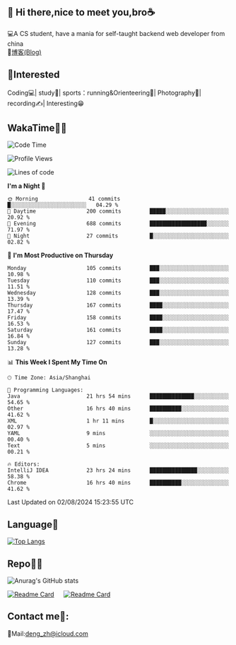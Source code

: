 👋 Hi there,nice to meet you,bro☕
---
💻A CS student, have a mania for self-taught backend web developer from china   
📌[博客(Blog)](https://github.com/HealUP/MyBlog)

 <!-- waka-box start -->
 <!-- waka-box end -->
 
🧲**Interested**
--
Coding💻| study📖| sports：running&Orienteering🏃‍| Photography📸| recording✍️| Interesting😁

WakaTime👨‍💻
---
<!--START_SECTION:waka-->
![Code Time](http://img.shields.io/badge/Code%20Time-1%2C621%20hrs%2023%20mins-blue)

![Profile Views](http://img.shields.io/badge/Profile%20Views-0-blue)

![Lines of code](https://img.shields.io/badge/From%20Hello%20World%20I%27ve%20Written-205.0%20thousand%20lines%20of%20code-blue)

**I'm a Night 🦉** 

```text
🌞 Morning                41 commits          █░░░░░░░░░░░░░░░░░░░░░░░░   04.29 % 
🌆 Daytime                200 commits         █████░░░░░░░░░░░░░░░░░░░░   20.92 % 
🌃 Evening                688 commits         ██████████████████░░░░░░░   71.97 % 
🌙 Night                  27 commits          █░░░░░░░░░░░░░░░░░░░░░░░░   02.82 % 
```
📅 **I'm Most Productive on Thursday** 

```text
Monday                   105 commits         ███░░░░░░░░░░░░░░░░░░░░░░   10.98 % 
Tuesday                  110 commits         ███░░░░░░░░░░░░░░░░░░░░░░   11.51 % 
Wednesday                128 commits         ███░░░░░░░░░░░░░░░░░░░░░░   13.39 % 
Thursday                 167 commits         ████░░░░░░░░░░░░░░░░░░░░░   17.47 % 
Friday                   158 commits         ████░░░░░░░░░░░░░░░░░░░░░   16.53 % 
Saturday                 161 commits         ████░░░░░░░░░░░░░░░░░░░░░   16.84 % 
Sunday                   127 commits         ███░░░░░░░░░░░░░░░░░░░░░░   13.28 % 
```


📊 **This Week I Spent My Time On** 

```text
🕑︎ Time Zone: Asia/Shanghai

💬 Programming Languages: 
Java                     21 hrs 54 mins      ██████████████░░░░░░░░░░░   54.65 % 
Other                    16 hrs 40 mins      ██████████░░░░░░░░░░░░░░░   41.62 % 
XML                      1 hr 11 mins        █░░░░░░░░░░░░░░░░░░░░░░░░   02.97 % 
YAML                     9 mins              ░░░░░░░░░░░░░░░░░░░░░░░░░   00.40 % 
Text                     5 mins              ░░░░░░░░░░░░░░░░░░░░░░░░░   00.21 % 

🔥 Editors: 
IntelliJ IDEA            23 hrs 24 mins      ███████████████░░░░░░░░░░   58.38 % 
Chrome                   16 hrs 40 mins      ██████████░░░░░░░░░░░░░░░   41.62 % 
```


 Last Updated on 02/08/2024 15:23:55 UTC
<!--END_SECTION:waka-->

Language🚀
---
[![Top Langs](https://github-readme-stats.vercel.app/api/top-langs/?username=HealUP&layout=compact&hide_border=true)](https://github.com/HealUP)

Repo🧑‍💻
---
![Anurag's GitHub stats](https://github-readme-stats.vercel.app/api?username=HealUP&count_private=true&show_icons=true&theme=gruvbox&hide_border=true) 

[![Readme Card](https://github-readme-stats.vercel.app/api/pin/?username=HealUP&repo=InternetEy&theme=transparent)](https://github.com/HealUP/InternetEy) &emsp;
[![Readme Card](https://github-readme-stats.vercel.app/api/pin/?username=HealUP&repo=CampusExperience&theme=transparent)](https://github.com/HealUP/CampusExperience)


Contact me📱:
---
📮Mail:deng_zh@icloud.com  
